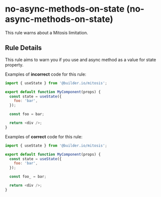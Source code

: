 # no-async-methods-on-state (no-async-methods-on-state)

This rule warns about a Mitosis limitation.

## Rule Details

This rule aims to warn you if you use and async method as a value for state property.

Examples of **incorrect** code for this rule:

```js
import { useState } from '@builder.io/mitosis';

export default function MyComponent(props) {
  const state = useState({
    foo: 'bar',
  });

  const foo = bar;

  return <div />;
}
```

Examples of **correct** code for this rule:

```js
import { useState } from '@builder.io/mitosis';

export default function MyComponent(props) {
  const state = useState({
    foo: 'bar',
  });

  const foo_ = bar;

  return <div />;
}
```
